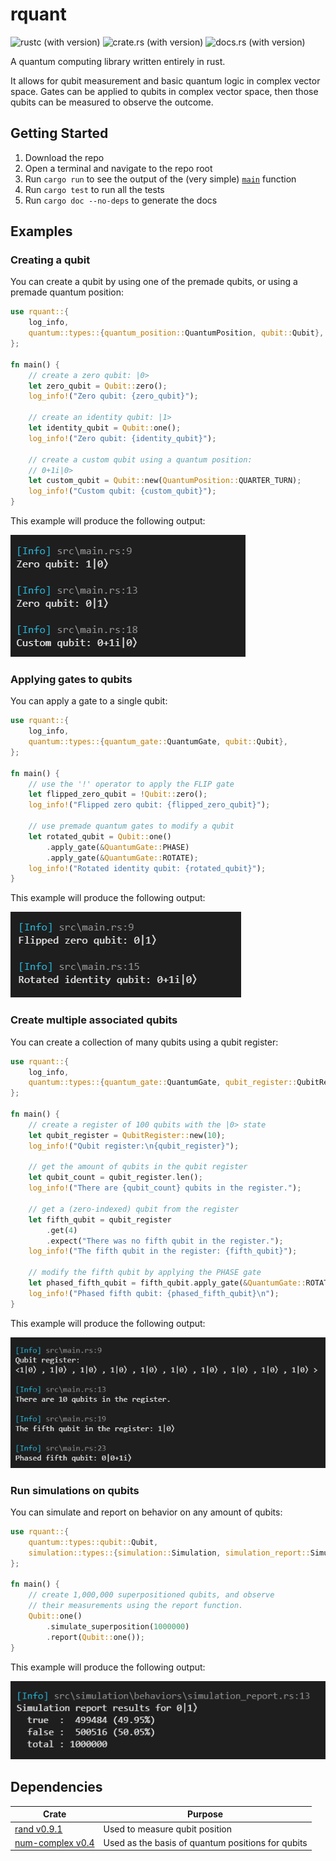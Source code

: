 # rquant
![rustc (with version)](https://img.shields.io/badge/rustc-1.56.0+-blue?style=for-the-badge&logo=rust) ![crate.rs (with version)](https://img.shields.io/crates/v/rquant?style=for-the-badge&logo=hackthebox&logoColor=white) ![docs.rs (with version)](https://img.shields.io/docsrs/rquant/latest?style=for-the-badge&logo=rust)

A quantum computing library written entirely in rust.

It allows for qubit measurement and basic quantum logic in complex vector space. Gates can be applied to qubits in complex vector space, then those qubits can be measured to observe the outcome.

## Getting Started
1. Download the repo
1. Open a terminal and navigate to the repo root
1. Run `cargo run` to see the output of the (very simple) [`main`](src/main.rs) function
1. Run `cargo test` to run all the tests
1. Run `cargo doc --no-deps` to generate the docs

## Examples
### Creating a qubit
You can create a qubit by using one of the premade qubits, or using a premade quantum position:
```rust
use rquant::{
    log_info,
    quantum::types::{quantum_position::QuantumPosition, qubit::Qubit},
};

fn main() {
    // create a zero qubit: |0>
    let zero_qubit = Qubit::zero();
    log_info!("Zero qubit: {zero_qubit}");

    // create an identity qubit: |1>
    let identity_qubit = Qubit::one();
    log_info!("Zero qubit: {identity_qubit}");

    // create a custom qubit using a quantum position:
    // 0+1i|0>
    let custom_qubit = Qubit::new(QuantumPosition::QUARTER_TURN);
    log_info!("Custom qubit: {custom_qubit}");
}
```

This example will produce the following output:

![A screenshot of console output from qubit creation using the rquant rust crate](https://raw.githubusercontent.com/evangipson/rquant/refs/heads/main/assets/first-example-output.png?raw=true)

### Applying gates to qubits
You can apply a gate to a single qubit:
```rust
use rquant::{
    log_info,
    quantum::types::{quantum_gate::QuantumGate, qubit::Qubit},
};

fn main() {
    // use the '!' operator to apply the FLIP gate
    let flipped_zero_qubit = !Qubit::zero();
    log_info!("Flipped zero qubit: {flipped_zero_qubit}");

    // use premade quantum gates to modify a qubit
    let rotated_qubit = Qubit::one()
        .apply_gate(&QuantumGate::PHASE)
        .apply_gate(&QuantumGate::ROTATE);
    log_info!("Rotated identity qubit: {rotated_qubit}");
}
```

This example will produce the following output:

![A screenshot of console output from applying a gate to a qubit using the rquant rust crate](https://raw.githubusercontent.com/evangipson/rquant/refs/heads/main/assets/second-example-output.png?raw=true)

### Create multiple associated qubits
You can create a collection of many qubits using a qubit register:
```rust
use rquant::{
    log_info,
    quantum::types::{quantum_gate::QuantumGate, qubit_register::QubitRegister},
};

fn main() {
    // create a register of 100 qubits with the |0> state
    let qubit_register = QubitRegister::new(10);
    log_info!("Qubit register:\n{qubit_register}");

    // get the amount of qubits in the qubit register
    let qubit_count = qubit_register.len();
    log_info!("There are {qubit_count} qubits in the register.");

    // get a (zero-indexed) qubit from the register
    let fifth_qubit = qubit_register
        .get(4)
        .expect("There was no fifth qubit in the register.");
    log_info!("The fifth qubit in the register: {fifth_qubit}");

    // modify the fifth qubit by applying the PHASE gate
    let phased_fifth_qubit = fifth_qubit.apply_gate(&QuantumGate::ROTATE);
    log_info!("Phased fifth qubit: {phased_fifth_qubit}\n");
}
```

This example will produce the following output:

![A screenshot of console output from creating a qubit register using the rquant rust crate](https://raw.githubusercontent.com/evangipson/rquant/refs/heads/main/assets/third-example-output.png?raw=true)

### Run simulations on qubits
You can simulate and report on behavior on any amount of qubits:
```rust
use rquant::{
    quantum::types::qubit::Qubit,
    simulation::types::{simulation::Simulation, simulation_report::SimulationReport},
};

fn main() {
    // create 1,000,000 superpositioned qubits, and observe
    // their measurements using the report function.
    Qubit::one()
        .simulate_superposition(1000000)
        .report(Qubit::one());
}
```

This example will produce the following output:

![A screenshot of console output from qubit simulation using the rquant rust crate](https://raw.githubusercontent.com/evangipson/rquant/refs/heads/main/assets/fourth-example-output.png?raw=true)

## Dependencies
|Crate|Purpose|
|-|-|
|[rand v0.9.1](https://docs.rs/rand/0.9.1/rand/index.html)|Used to measure qubit position|
|[num-complex v0.4](https://docs.rs/num-complex/0.4.6/num_complex/index.html)|Used as the basis of quantum positions for qubits|